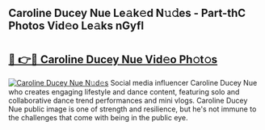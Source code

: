 ## Caroline Ducey Nue Le𝚊k𝚎d N𝚞𝚍es - Part-thC Photos Vid𝚎o Le𝚊ks nGyfl

# <h2><a href="http://fbaawew.evod.top/?m=Caroline+Ducey+Nue">🔗 👉🔴 Caroline Ducey Nue Vid𝚎o Ph𝚘t𝚘s</a></h2>

[![Caroline Ducey Nue N𝚞d𝚎s](https://i.imgur.com/8V9OHl7.gif)](http://fbaawew.evod.top/?m=Caroline+Ducey+Nue)
Social media influencer Caroline Ducey Nue who creates engaging lifestyle and dance content, featuring solo and collaborative dance trend performances and mini vlogs. Caroline Ducey Nue public image is one of strength and resilience, but he's not immune to the challenges that come with being in the public eye. 
